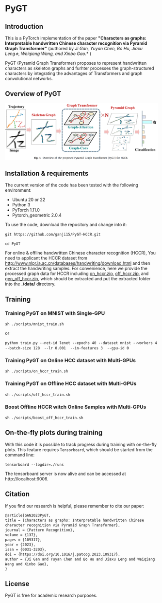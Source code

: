 # PyGT


## Introduction
This is a PyTorch implementation of the paper **"Characters as graphs: Interpretable handwritten Chinese character
recognition via Pyramid Graph Transformer"** (authored by **Ji Gan, Yuyan Chen, Bo Hu, Jiaxu Leng∗, Weiqiang Wang, and Xinbo Gao*.** )

PyGT (Pyramid Graph Transformer) proposes to represent handwritten characters as skeleton graphs and furhter processes the graph-structured characters by integrating the advantages of Transformers and graph convolutional networks.


## Overview of PyGT
![Overview of PyGT](Overview.png)

## Installation & requirements
The current version of the code has been tested with the following environment:
- Ubuntu 20 or 22
- Python 3
- PyTorch 1.11.0
- Pytorch_geometric 2.0.4


To use the code, download the repository and change into it:

`git https://github.com/ganji15/PyGT-HCCR.git`

`cd PyGT`

For online & offline handwritten Chinese character recognition (HCCR), You need to applicant the HCCR dataset from <http://www.nlpr.ia.ac.cn/databases/handwriting/download.html> and then extract the handwriting samples. 
For convenience, here we provide the processed graph data for HCCR including [on_hccr.zip](https://drive.google.com/file/d/1_9t2Uim0O0UunXuc1G3hpS4BT9QsEp-G/view?usp=share_link), [off_hccr.zip](https://drive.google.com/file/d/1ybsfqIU6x-9jHFbhlzWCgVGwHeKNYzxR/view?usp=share_link), and [gen_off_hccr.zip](https://drive.google.com/file/d/1KbOJkAt2nUrJbQQsW5T66bu1LcE47rei/view?usp=sharing), which should be extracted and put the extracted folder into the **./data/** directory.


## Training
### Training PyGT on MNIST with Single-GPU
`sh ./scripts/mnist_train.sh`

or

`python train.py --net-id lenet --epochs 40 --dataset mnist --workers 4  --batch-size 128  --lr 0.001  --in-features 3  --gpu-id 0`

### Training PyGT on Online HCC dataset with Multi-GPUs
`sh ./scripts/on_hccr_train.sh`

### Training PyGT on Offline HCC dataset with Multi-GPUs
`sh ./scripts/off_hccr_train.sh`

### Boost Offline HCCR witch Online Samples with Multi-GPUs
`sh ./scripts/boost_off_hccr_train.sh`

## On-the-fly plots during training
With this code it is possible to track progress during training with on-the-fly plots. This feature requires `Tensorboard`, which should be started from the command line:

`tensorboard --logdir=./runs`

The tensorboard server is now alive and can be accessed at http://localhost:6006.


## Citation
If you find our research is helpful, please remember to cite our paper:
```
@article{GAN2023PyGT,
title = {Characters as graphs: Interpretable handwritten Chinese character recognition via Pyramid Graph Transformer},
journal = {Pattern Recognition},
volume = {137},
pages = {109317},
year = {2023},
issn = {0031-3203},
doi = {https://doi.org/10.1016/j.patcog.2023.109317},
author = {Ji Gan and Yuyan Chen and Bo Hu and Jiaxu Leng and Weiqiang Wang and Xinbo Gao},
}
```

## License
PyGT is free for academic research purposes.